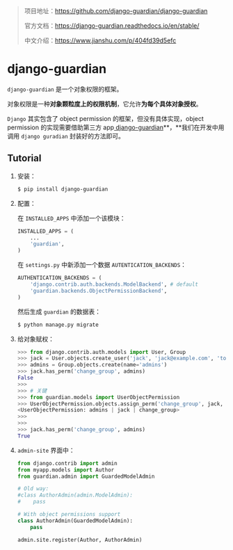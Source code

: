 > 项目地址：https://github.com/django-guardian/django-guardian
>
> 官方文档：https://django-guardian.readthedocs.io/en/stable/
>
> 中文介绍：https://www.jianshu.com/p/404fd39d5efc

# django-guardian

`django-guardian` 是一个对象权限的框架。

对象权限是一种**对象颗粒度上的权限机制**，它允许**为每个具体对象授权**。

`Django` 其实包含了 object permission 的框架，但没有具体实现，object permission 的实现需要借助第三方 app[ django-guardian](https://link.jianshu.com/?t=https%3A%2F%2Fgithub.com%2Flukaszb%2Fdjango-guardian)**，**我们在开发中用调用 `django guradian` 封装好的方法即可。

## Tutorial

1. 安装：

   ```bash
   $ pip install django-guardian
   ```

2. 配置：

   在 `INSTALLED_APPS` 中添加一个该模块：

   ```python
   INSTALLED_APPS = (
       ...
       'guardian',
   )
   ```

   在 `settings.py` 中新添加一个数据 `AUTENTICATION_BACKENDS`：

   ```python
   AUTHENTICATION_BACKENDS = (
       'django.contrib.auth.backends.ModelBackend', # default
       'guardian.backends.ObjectPermissionBackend',
   )
   ```

   然后生成 `guardian` 的数据表：

   ```bash
   $ python manage.py migrate
   ```

3. 给对象赋权：

   ```python
   >>> from django.contrib.auth.models import User, Group
   >>> jack = User.objects.create_user('jack', 'jack@example.com', 'topsecretagentjack')
   >>> admins = Group.objects.create(name='admins')
   >>> jack.has_perm('change_group', admins)
   False
   >>>
   >>> # 关键
   >>> from guardian.models import UserObjectPermission 
   >>> UserObjectPermission.objects.assign_perm('change_group', jack, obj=admins)
   <UserObjectPermission: admins | jack | change_group>
   >>>
   >>>
   >>> jack.has_perm('change_group', admins)
   True
   ```

4. `admin-site` 界面中：

   ```python
   from django.contrib import admin
   from myapp.models import Author
   from guardian.admin import GuardedModelAdmin
   
   # Old way:
   #class AuthorAdmin(admin.ModelAdmin):
   #    pass
   
   # With object permissions support
   class AuthorAdmin(GuardedModelAdmin):
       pass
   
   admin.site.register(Author, AuthorAdmin)
   ```

   